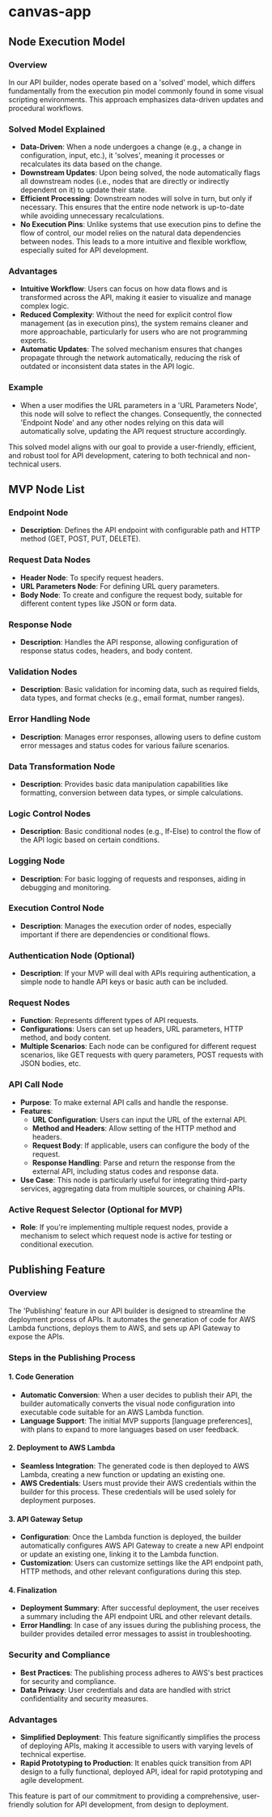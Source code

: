 # canvas-app


## Node Execution Model

### Overview
In our API builder, nodes operate based on a 'solved' model, which differs fundamentally from the execution pin model commonly found in some visual scripting environments. This approach emphasizes data-driven updates and procedural workflows.

### Solved Model Explained
- **Data-Driven**: When a node undergoes a change (e.g., a change in configuration, input, etc.), it 'solves', meaning it processes or recalculates its data based on the change.
- **Downstream Updates**: Upon being solved, the node automatically flags all downstream nodes (i.e., nodes that are directly or indirectly dependent on it) to update their state.
- **Efficient Processing**: Downstream nodes will solve in turn, but only if necessary. This ensures that the entire node network is up-to-date while avoiding unnecessary recalculations.
- **No Execution Pins**: Unlike systems that use execution pins to define the flow of control, our model relies on the natural data dependencies between nodes. This leads to a more intuitive and flexible workflow, especially suited for API development.

### Advantages
- **Intuitive Workflow**: Users can focus on how data flows and is transformed across the API, making it easier to visualize and manage complex logic.
- **Reduced Complexity**: Without the need for explicit control flow management (as in execution pins), the system remains cleaner and more approachable, particularly for users who are not programming experts.
- **Automatic Updates**: The solved mechanism ensures that changes propagate through the network automatically, reducing the risk of outdated or inconsistent data states in the API logic.

### Example
- When a user modifies the URL parameters in a 'URL Parameters Node', this node will solve to reflect the changes. Consequently, the connected 'Endpoint Node' and any other nodes relying on this data will automatically solve, updating the API request structure accordingly.

This solved model aligns with our goal to provide a user-friendly, efficient, and robust tool for API development, catering to both technical and non-technical users.



## MVP Node List

### Endpoint Node
- **Description**: Defines the API endpoint with configurable path and HTTP method (GET, POST, PUT, DELETE).

### Request Data Nodes
- **Header Node**: To specify request headers.
- **URL Parameters Node**: For defining URL query parameters.
- **Body Node**: To create and configure the request body, suitable for different content types like JSON or form data.

### Response Node
- **Description**: Handles the API response, allowing configuration of response status codes, headers, and body content.

### Validation Nodes
- **Description**: Basic validation for incoming data, such as required fields, data types, and format checks (e.g., email format, number ranges).

### Error Handling Node
- **Description**: Manages error responses, allowing users to define custom error messages and status codes for various failure scenarios.

### Data Transformation Node
- **Description**: Provides basic data manipulation capabilities like formatting, conversion between data types, or simple calculations.

### Logic Control Nodes
- **Description**: Basic conditional nodes (e.g., If-Else) to control the flow of the API logic based on certain conditions.

### Logging Node
- **Description**: For basic logging of requests and responses, aiding in debugging and monitoring.

### Execution Control Node
- **Description**: Manages the execution order of nodes, especially important if there are dependencies or conditional flows.

### Authentication Node (Optional)
- **Description**: If your MVP will deal with APIs requiring authentication, a simple node to handle API keys or basic auth can be included.

### Request Nodes
- **Function**: Represents different types of API requests.
- **Configurations**: Users can set up headers, URL parameters, HTTP method, and body content.
- **Multiple Scenarios**: Each node can be configured for different request scenarios, like GET requests with query parameters, POST requests with JSON bodies, etc.

### API Call Node
- **Purpose**: To make external API calls and handle the response.
- **Features**:
  - **URL Configuration**: Users can input the URL of the external API.
  - **Method and Headers**: Allow setting of the HTTP method and headers.
  - **Request Body**: If applicable, users can configure the body of the request.
  - **Response Handling**: Parse and return the response from the external API, including status codes and response data.
- **Use Case**: This node is particularly useful for integrating third-party services, aggregating data from multiple sources, or chaining APIs.

### Active Request Selector (Optional for MVP)
- **Role**: If you're implementing multiple request nodes, provide a mechanism to select which request node is active for testing or conditional execution.


## Publishing Feature

### Overview
The 'Publishing' feature in our API builder is designed to streamline the deployment process of APIs. It automates the generation of code for AWS Lambda functions, deploys them to AWS, and sets up API Gateway to expose the APIs.

### Steps in the Publishing Process

#### 1. Code Generation
- **Automatic Conversion**: When a user decides to publish their API, the builder automatically converts the visual node configuration into executable code suitable for an AWS Lambda function.
- **Language Support**: The initial MVP supports [language preferences], with plans to expand to more languages based on user feedback.

#### 2. Deployment to AWS Lambda
- **Seamless Integration**: The generated code is then deployed to AWS Lambda, creating a new function or updating an existing one.
- **AWS Credentials**: Users must provide their AWS credentials within the builder for this process. These credentials will be used solely for deployment purposes.

#### 3. API Gateway Setup
- **Configuration**: Once the Lambda function is deployed, the builder automatically configures AWS API Gateway to create a new API endpoint or update an existing one, linking it to the Lambda function.
- **Customization**: Users can customize settings like the API endpoint path, HTTP methods, and other relevant configurations during this step.

#### 4. Finalization
- **Deployment Summary**: After successful deployment, the user receives a summary including the API endpoint URL and other relevant details.
- **Error Handling**: In case of any issues during the publishing process, the builder provides detailed error messages to assist in troubleshooting.

### Security and Compliance
- **Best Practices**: The publishing process adheres to AWS's best practices for security and compliance.
- **Data Privacy**: User credentials and data are handled with strict confidentiality and security measures.

### Advantages
- **Simplified Deployment**: This feature significantly simplifies the process of deploying APIs, making it accessible to users with varying levels of technical expertise.
- **Rapid Prototyping to Production**: It enables quick transition from API design to a fully functional, deployed API, ideal for rapid prototyping and agile development.

This feature is part of our commitment to providing a comprehensive, user-friendly solution for API development, from design to deployment.
